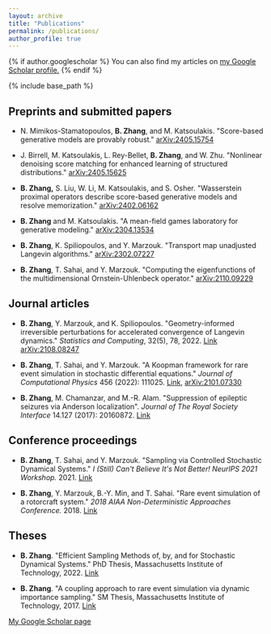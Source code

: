 ```yaml
---
layout: archive
title: "Publications"
permalink: /publications/
author_profile: true
---
```


{% if author.googlescholar %}
  You can also find my articles on <u><a href="{{author.googlescholar}}">my Google Scholar profile</a>.</u>
{% endif %}



{% include base_path %}

## Preprints and submitted papers

* N. Mimikos-Stamatopoulos, **B. Zhang**, and M. Katsoulakis. "Score-based generative models are provably robust." [arXiv:2405.15754](https://arxiv.org/abs/2405.15754)

* J. Birrell, M. Katsoulakis, L. Rey-Bellet, **B. Zhang**, and W. Zhu. "Nonlinear denoising score matching for enhanced learning of structured distributions." [arXiv:2405.15625](https://arxiv.org/abs/2405.15625)

* **B. Zhang,** S. Liu, W. Li, M. Katsoulakis, and S. Osher. "Wasserstein proximal operators describe score-based generative models and resolve memorization." [arXiv:2402.06162](https://arxiv.org/abs/2402.06162)

* **B. Zhang** and M. Katsoulakis. "A mean-field games laboratory for generative modeling." [arXiv:2304.13534](https://arxiv.org/abs/2304.13534)

* **B. Zhang**, K. Spiliopoulos, and Y. Marzouk. "Transport map unadjusted Langevin algorithms." [arXiv:2302.07227](https://arxiv.org/abs/2302.07227)

* **B. Zhang**, T. Sahai, and Y. Marzouk. "Computing the eigenfunctions of the multidimensional Ornstein-Uhlenbeck operator." [arXiv:2110.09229](https://arxiv.org/abs/2110.09229)


<!-- * **B. Zhang**, T. Sahai, and Y. Marzouk. "Sampling via controlled stochastic dynamical systems." In preparation. -->


## Journal articles
* **B. Zhang**, Y. Marzouk, and K. Spiliopoulos. "Geometry-informed irreversible perturbations for accelerated convergence of Langevin dynamics." *Statistics and Computing*, 32(5), 78, 2022. [Link](https://link.springer.com/article/10.1007/s11222-022-10147-6) [arXiv:2108.08247](https://arxiv.org/abs/2108.08247)


* **B. Zhang**, T. Sahai, and Y. Marzouk.  "A Koopman framework for rare event simulation in stochastic differential equations." *Journal of Computational Physics* 456 (2022): 111025. [Link](https://www.sciencedirect.com/science/article/pii/S0021999122000870), [arXiv:2101.07330](https://arxiv.org/abs/2101.07330)

* **B. Zhang**, M. Chamanzar, and M.-R. Alam. "Suppression of epileptic seizures via Anderson localization". *Journal of The Royal Society Interface* 14.127 (2017): 20160872. [Link](https://royalsocietypublishing.org/doi/full/10.1098/rsif.2016.0872)

## Conference proceedings
* **B. Zhang**, T. Sahai, and Y. Marzouk. "Sampling via Controlled Stochastic Dynamical Systems." *I (Still) Can't Believe It's Not Better! NeurIPS 2021 Workshop.* 2021. [Link](https://openreview.net/forum?id=dHruzYDH719)

* **B. Zhang**, Y. Marzouk, B.-Y. Min, and T. Sahai. "Rare event simulation of a rotorcraft system." *2018 AIAA Non-Deterministic Approaches Conference.* 2018. [Link](https://arc.aiaa.org/doi/10.2514/6.2018-1181)


## Theses

* **B. Zhang**. "Efficient Sampling Methods of, by, and for Stochastic Dynamical Systems." PhD Thesis, Massachusetts Institute of Technology, 2022. [Link](https://dspace.mit.edu/handle/1721.1/143353)


* **B. Zhang**. "A coupling approach to rare event simulation via dynamic importance sampling." SM Thesis, Massachusetts Institute of Technology, 2017. [Link](https://dspace.mit.edu/handle/1721.1/112384)



[My Google Scholar page](https://scholar.google.com/citations?user=0F864EMAAAAJ&hl=en)


<!-- {% for post in site.publications reversed %}
  {% include archive-single.html %}
{% endfor %} -->
